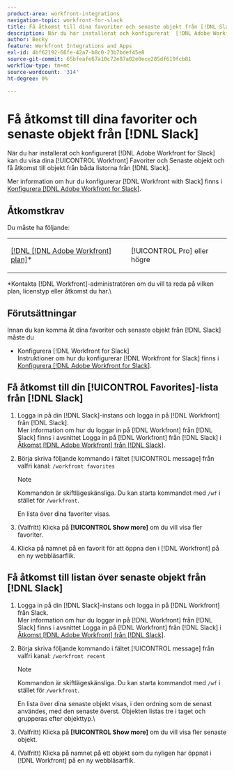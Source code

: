 ```yaml
---
product-area: workfront-integrations
navigation-topic: workfront-for-slack
title: Få åtkomst till dina favoriter och senaste objekt från [!DNL Slack]
description: När du har installerat och konfigurerat  [!DNL Adobe Workfront]  för Slack kan du visa dina Workfront-favoriter och Senaste objekt och få åtkomst till objekt från båda listorna från Slack.
author: Becky
feature: Workfront Integrations and Apps
exl-id: 4bf62192-66fe-42a7-b8c0-23b7bdef45e8
source-git-commit: 65bfeafe67a10c72e87a02e0ece285df619fcb81
workflow-type: tm+mt
source-wordcount: '314'
ht-degree: 0%

---
```


# Få åtkomst till dina favoriter och senaste objekt från [!DNL Slack]

När du har installerat och konfigurerat [!DNL Adobe Workfront for Slack] kan du visa dina [!UICONTROL Workfront] Favoriter och Senaste objekt och få åtkomst till objekt från båda listorna från [!DNL Slack].

Mer information om hur du konfigurerar [!DNL Workfront with Slack] finns i [Konfigurera [!DNL Adobe Workfront for Slack]](../../workfront-integrations-and-apps/using-workfront-with-slack/configure-workfront-for-slack.md).

## Åtkomstkrav

Du måste ha följande:

<table style="table-layout:auto"> 
 <col> 
 <col> 
 <tbody> 
  <tr> 
   <td role="rowheader"><a href="https://www.workfront.com/plans" target="_blank">[!DNL [!DNL Adobe Workfront] plan]</a>*</td> 
   <td> <p>[!UICONTROL Pro] eller högre</p> </td> 
  </tr> 
 </tbody> 
</table>

&#42;Kontakta [!DNL Workfront]-administratören om du vill ta reda på vilken plan, licenstyp eller åtkomst du har.\

## Förutsättningar

Innan du kan komma åt dina favoriter och senaste objekt från [!DNL Slack] måste du

* Konfigurera [!DNL Workfront for Slack]\
   Instruktioner om hur du konfigurerar [!DNL Workfront for Slack] finns i [Konfigurera [!DNL Adobe Workfront for Slack]](../../workfront-integrations-and-apps/using-workfront-with-slack/configure-workfront-for-slack.md).

## Få åtkomst till din [!UICONTROL Favorites]-lista från [!DNL Slack]

1. Logga in på din [!DNL Slack]-instans och logga in på [!DNL Workfront] från [!DNL Slack].\
   Mer information om hur du loggar in på [!DNL Workfront] från [!DNL Slack] finns i avsnittet Logga in på [!DNL Workfront] från [!DNL Slack] i [Åtkomst [!DNL Adobe Workfront] från [!DNL Slack]](../../workfront-integrations-and-apps/using-workfront-with-slack/access-workfront-from-slack.md).

1. Börja skriva följande kommando i fältet [!UICONTROL message] från valfri kanal: `/workfront favorites`

   >[!NOTE]
   >
   >Kommandon är skiftlägeskänsliga. Du kan starta kommandot med `/wf` i stället för `/workfront`.

   En lista över dina favoriter visas.

1. (Valfritt) Klicka på **[!UICONTROL Show more]** om du vill visa fler favoriter.
1. Klicka på namnet på en favorit för att öppna den i [!DNL Workfront] på en ny webbläsarflik.

## Få åtkomst till listan över senaste objekt från [!DNL Slack]

1. Logga in på din [!DNL Slack]-instans och logga in på [!DNL Workfront] från Slack.\
   Mer information om hur du loggar in på [!DNL Workfront] från [!DNL Slack] finns i avsnittet Logga in på [!DNL Workfront] från [!DNL Slack] i [Åtkomst [!DNL Adobe Workfront] från [!DNL Slack]](../../workfront-integrations-and-apps/using-workfront-with-slack/access-workfront-from-slack.md).

1. Börja skriva följande kommando i fältet [!UICONTROL message] från valfri kanal: `/workfront recent`

   >[!NOTE]
   >
   >Kommandon är skiftlägeskänsliga. Du kan starta kommandot med `/wf` i stället för `/workfront`.

   En lista över dina senaste objekt visas, i den ordning som de senast användes, med den senaste överst. Objekten listas tre i taget och grupperas efter objekttyp.\

1. (Valfritt) Klicka på **[!UICONTROL Show more]** om du vill visa fler senaste objekt.
1. (Valfritt) Klicka på namnet på ett objekt som du nyligen har öppnat i [!DNL Workfront] på en ny webbläsarflik.

